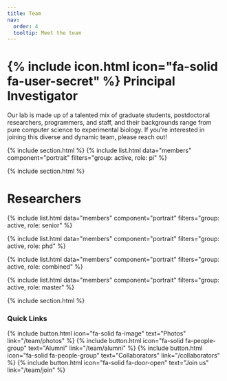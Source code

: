 ```yaml
---
title: Team
nav:
  order: 4
  tooltip: Meet the team
---
```


# {% include icon.html icon="fa-solid fa-user-secret" %} Principal Investigator

Our lab is made up of a talented mix of graduate students, postdoctoral researchers, programmers, and staff, and their backgrounds range from pure computer science to experimental biology. If you're interested in joining this diverse and dynamic team, please reach out!

{% include section.html %}
{% include list.html data="members" component="portrait" filters="group: active, role: pi" %}


{% include section.html %}

# Researchers

{% include list.html data="members" component="portrait" filters="group: active, role: senior" %}



{% include list.html data="members" component="portrait" filters="group: active, role: phd" %}


{% include list.html data="members" component="portrait" filters="group: active, role: combined" %}


{% include list.html data="members" component="portrait" filters="group: active, role: master" %}

{% include section.html %}

### Quick Links

{%
  include button.html
  icon="fa-solid fa-image"
  text="Photos"
  link="/team/photos"
%}
{%
  include button.html
  icon="fa-solid fa-people-group"
  text="Alumni"
  link="/team/alumni"
%}
{%
  include button.html
  icon="fa-solid fa-people-group"
  text="Collaborators"
  link="/collaborators"
%}
{%
  include button.html
  icon="fa-solid fa-door-open"
  text="Join us"
  link="/team/join"
%}
